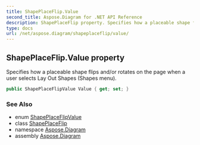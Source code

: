 ```yaml
---
title: ShapePlaceFlip.Value
second_title: Aspose.Diagram for .NET API Reference
description: ShapePlaceFlip property. Specifies how a placeable shape flips and/or rotates on the page when a user selects Lay Out Shapes Shapes menu
type: docs
url: /net/aspose.diagram/shapeplaceflip/value/
---
```

## ShapePlaceFlip.Value property

Specifies how a placeable shape flips and/or rotates on the page when a user selects Lay Out Shapes (Shapes menu).

```csharp
public ShapePlaceFlipValue Value { get; set; }
```

### See Also

* enum [ShapePlaceFlipValue](../../shapeplaceflipvalue/)
* class [ShapePlaceFlip](../)
* namespace [Aspose.Diagram](../../shapeplaceflip/)
* assembly [Aspose.Diagram](../../../)


